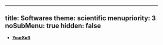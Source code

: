 -----
title: Softwares
theme: scientific
menupriority: 3
noSubMenu: true
hidden: false
-----

- [**YourSoft**](/Scratch/en/soft/yoursoft)
